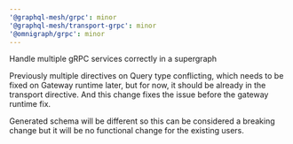 ```yaml
---
'@graphql-mesh/grpc': minor
'@graphql-mesh/transport-grpc': minor
'@omnigraph/grpc': minor
---
```


Handle multiple gRPC services correctly in a supergraph

Previously multiple directives on Query type conflicting, which needs to be fixed on Gateway runtime later, but for now, it should be already in the transport directive. And this change fixes the issue before the gateway runtime fix.

Generated schema will be different so this can be considered a breaking change but it will be no functional change for the existing users.
